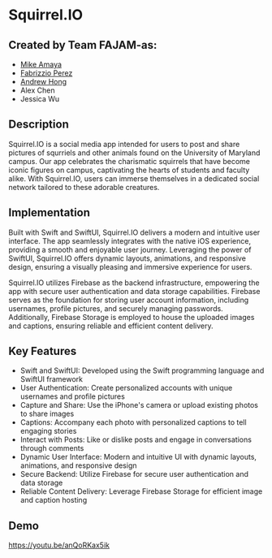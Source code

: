 # Squirrel.IO

## Created by Team FAJAM-as:
 * [Mike Amaya](https://github.com/Michael-Amaya)
 * [Fabrizzio Perez](https://github.com/fabrizzio-perez)
 * [Andrew Hong](https://github.com/ahong8595)
 * Alex Chen
 * Jessica Wu

## Description

Squirrel.IO is a social media app intended for users to post and share pictures of squrriels and other animals found on the University of Maryland campus. Our app celebrates the charismatic squirrels that have become iconic figures on campus, captivating the hearts of students and faculty alike. With Squirrel.IO, users can immerse themselves in a dedicated social network tailored to these adorable creatures.

## Implementation

Built with Swift and SwiftUI, Squirrel.IO delivers a modern and intuitive user interface. The app seamlessly integrates with the native iOS experience, providing a smooth and enjoyable user journey. Leveraging the power of SwiftUI, Squirrel.IO offers dynamic layouts, animations, and responsive design, ensuring a visually pleasing and immersive experience for users.

Squirrel.IO utilizes Firebase as the backend infrastructure, empowering the app with secure user authentication and data storage capabilities. Firebase serves as the foundation for storing user account information, including usernames, profile pictures, and securely managing passwords. Additionally, Firebase Storage is employed to house the uploaded images and captions, ensuring reliable and efficient content delivery.

## Key Features

 * Swift and SwiftUI: Developed using the Swift programming language and SwiftUI framework
 * User Authentication: Create personalized accounts with unique usernames and profile pictures
 * Capture and Share: Use the iPhone's camera or upload existing photos to share images
 * Captions: Accompany each photo with personalized captions to tell engaging stories
 * Interact with Posts: Like or dislike posts and engage in conversations through comments
 * Dynamic User Interface: Modern and intuitive UI with dynamic layouts, animations, and responsive design
 * Secure Backend: Utilize Firebase for secure user authentication and data storage
 * Reliable Content Delivery: Leverage Firebase Storage for efficient image and caption hosting


## Demo
https://youtu.be/anQoRKax5ik
